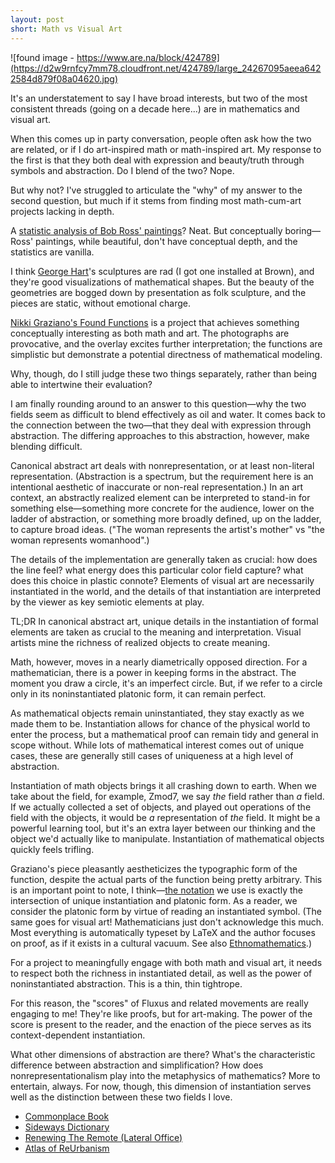 ```yaml
---
layout: post
short: Math vs Visual Art
---
```


![found image - https://www.are.na/block/424789](https://d2w9rnfcy7mm78.cloudfront.net/424789/large_24267095aeea6422584d879f08a04620.jpg)

It's an understatement to say I have broad interests, but two of the most consistent threads (going on a decade here...) are in mathematics and visual art. 

When this comes up in party conversation, people often ask how the two are related, or if I do art-inspired math or math-inspired art. My response to the first is that they both deal with expression and beauty/truth through symbols and abstraction. Do I blend of the two? Nope. 

But why not? I've struggled to articulate the "why" of my answer to the second question, but much if it stems from finding most math-cum-art projects lacking in depth.

A [statistic analysis of Bob Ross' paintings](https://fivethirtyeight.com/features/a-statistical-analysis-of-the-work-of-bob-ross/)? Neat. But conceptually boring—Ross' paintings, while beautiful, don't have conceptual depth, and the statistics are vanilla. 

I think [George Hart](http://georgehart.com/)'s sculptures are rad (I got one installed at Brown), and they're good visualizations of mathematical shapes. But the beauty of the geometries are bogged down by presentation as folk sculpture, and the pieces are static, without emotional charge. 

[Nikki Graziano's Found Functions](http://www.nikkigraziano.com/index.php/project/found-functions/) is a project that achieves something conceptually interesting as both math and art. The photographs are provocative, and the overlay excites further interpretation; the functions are simplistic but demonstrate a potential directness of mathematical modeling. 

Why, though, do I still judge these two things separately, rather than being able to intertwine their evaluation? 

I am finally rounding around to an answer to this question—why the two fields seem as difficult to blend effectively as oil and water. It comes back to the connection between the two—that they deal with expression through abstraction. The differing approaches to this abstraction, however, make blending difficult. 

Canonical abstract art deals with nonrepresentation, or at least non-literal representation. (Abstraction is a spectrum, but the requirement here is an intentional aesthetic of inaccurate or non-real representation.) In an art context, an abstractly realized element can be interpreted to stand-in for something else—something more concrete for the audience, lower on the ladder of abstraction, or something more broadly defined, up on the ladder, to capture broad ideas. ("The woman represents the artist's mother" vs "the woman represents womanhood".)

The details of the implementation are generally taken as crucial: how does the line feel? what energy does this particular color field capture? what does this choice in plastic connote? Elements of visual art are necessarily instantiated in the world, and the details of that instantiation are interpreted by the viewer as key semiotic elements at play. 

TL;DR In canonical abstract art, unique details in the instantiation of formal elements are taken as crucial to the meaning and interpretation. Visual artists mine the richness of realized objects to create meaning. 

Math, however, moves in a nearly diametrically opposed direction. For a mathematician, there is a power in keeping forms in the abstract. The moment you draw a circle, it's an imperfect circle. But, if we refer to a circle only in its noninstantiated platonic form, it can remain perfect. 

As mathematical objects remain uninstantiated, they stay exactly as we made them to be. Instantiation allows for chance of the physical world to enter the process, but a mathematical proof can remain tidy and general in scope without. While lots of mathematical interest comes out of unique cases, these are generally still cases of uniqueness at a high level of abstraction. 

Instantiation of math objects brings it all crashing down to earth. When we take about the field, for example, Zmod7, we say _the_ field rather than _a_ field. If we actually collected a set of objects, and played out operations of the field with the objects, it would be _a_ representation of _the_ field. It might be a powerful learning tool, but it's an extra layer between our thinking and the object we'd actually like to manipulate. Instantiation of mathematical objects quickly feels trifling. 

Graziano's piece pleasantly aestheticizes the typographic form of the function, despite the actual parts of the function being pretty arbitrary. This is an important point to note, I think—[the notation](https://en.wikipedia.org/wiki/Mathematical_notation) we use is exactly the intersection of unique instantiation and platonic form. As a reader, we consider the platonic form by virtue of reading an instantiated symbol. (The same goes for visual art! Mathematicians just don't acknowledge this much. Most everything is automatically typeset by LaTeX and the author focuses on proof, as if it exists in a cultural vacuum.  See also [Ethnomathematics](https://en.wikipedia.org/wiki/Ethnomathematics).)

For a project to meaningfully engage with both math and visual art, it needs to respect both the richness in instantiated detail, as well as the power of noninstantiated abstraction. This is a thin, thin tightrope. 

For this reason, the "scores" of Fluxus and related movements are really engaging to me! They're like proofs, but for art-making. The power of the score is present to the reader, and the enaction of the piece serves as its context-dependent instantiation. 

What other dimensions of abstraction are there? What's the characteristic difference between abstraction and simplification? How does nonrepresentationalism play into the metaphysics of mathematics? More to entertain, always. For now, though, this dimension of instantiation serves well as the distinction between these two fields I love. 

* [Commonplace Book](https://en.wikipedia.org/wiki/Commonplace_book)
* [Sideways Dictionary](https://sidewaysdictionary.com/#/)
* [Renewing The Remote (Lateral Office)](http://lateraloffice.com/filter/Work/RENEWING-THE-REMOTE-2015-16)
* [Atlas of ReUrbanism](http://forum.savingplaces.org/act/pgl/atlas)

